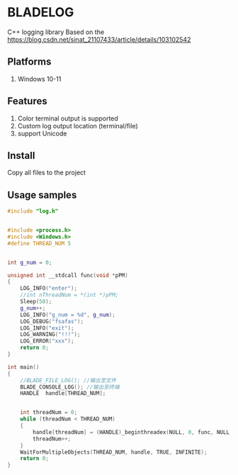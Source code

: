 # BLADELOG
C++ logging library
Based on the https://blog.csdn.net/sinat_21107433/article/details/103102542


## Platforms
1. Windows 10-11

## Features
1. Color terminal output is supported
2. Custom log output location (terminal/file)
3. support Unicode


## Install
Copy all files to the project
## Usage samples
```cpp
#include "log.h"


#include <process.h>
#include <Windows.h>
#define THREAD_NUM 5


int g_num = 0;

unsigned int __stdcall func(void *pPM)
{
	LOG_INFO("enter");
	//int nThreadNum = *(int *)pPM;
	Sleep(50);
	g_num++;
	LOG_INFO("g_num = %d", g_num);
	LOG_DEBUG("fsafas");
	LOG_INFO("exit");
	LOG_WARNING("!!!");
	LOG_ERROR("xxx");
	return 0;
}

int main()
{
	//BLADE_FILE_LOG(); //输出至文件
	BLADE_CONSOLE_LOG(); //输出至终端
	HANDLE  handle[THREAD_NUM];


	int threadNum = 0;
	while (threadNum < THREAD_NUM)
	{
		handle[threadNum] = (HANDLE)_beginthreadex(NULL, 0, func, NULL, 0, NULL);
		threadNum++;
	}
	WaitForMultipleObjects(THREAD_NUM, handle, TRUE, INFINITE);
	return 0;
}

```
